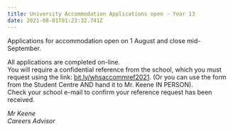 ```yaml
---
title: University Accommodation Applications open - Year 13
date: 2021-08-01T01:23:32.741Z
---
```

Applications for accommodation open on 1 August and close mid-September. 

All applications are completed on-line.  
You will require a confidential reference from the school, which you must request using the link:
[bit.ly/whsaccommref2021](https://docs.google.com/forms/d/e/1FAIpQLSefc8Jpwe-U97PTAmRMLByToBg2xibq3UnIDdKutEU1xKL8JA/viewform). (Or you can use the form from the Student Centre AND hand it to Mr. Keene IN PERSON).  
Check your school e-mail to confirm your reference request has been received.

*Mr Keene  
Careers Advisor*